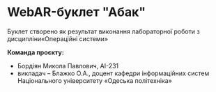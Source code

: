 # WebAR-буклет "Абак"
Буклет створено як результат виконання лабораторної роботи з дисципліни«Операційні системи» 

**Команда проєкту:** 
- Бордіян Микола Павлович, АІ-231 
- викладач – Блажко О.А., доцент кафедри інформаційних систем Національного університету «Одеська політехніка»
